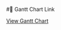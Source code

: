 #📌 Gantt Chart Link

[View Gantt Chart](https://docs.google.com/spreadsheets/d/1hg8FtxyIENHQh7kvJN390w5-zoAw5RYh5DZlsbNZrgg/edit?usp=sharing)
